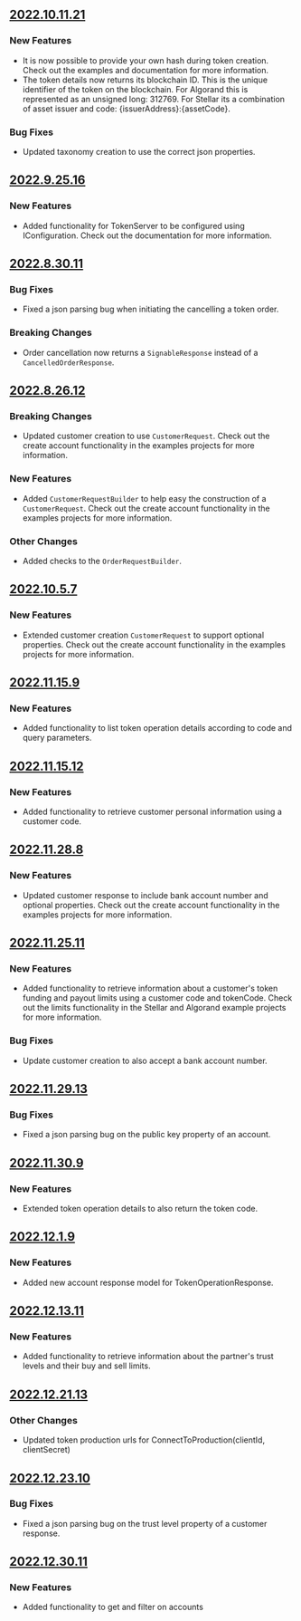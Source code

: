 ## [2022.10.11.21](https://gitlab.com/quantoz-public/nexus-sdk-dotnet/-/packages/9847275)

### New Features
* It is now possible to provide your own hash during token creation. Check out the examples and documentation for more information. 
* The token details now returns its blockchain ID. This is the unique identifier of the token on the blockchain. For Algorand this is represented as an unsigned long: 312769. For Stellar its a combination of asset issuer and code: {issuerAddress}:{assetCode}.

### Bug Fixes
* Updated taxonomy creation to use the correct json properties.

## [2022.9.25.16](https://gitlab.com/quantoz-public/nexus-sdk-dotnet/-/packages/9474509)

### New Features
* Added functionality for TokenServer to be configured using IConfiguration. Check out the documentation for more
information.


## [2022.8.30.11](https://gitlab.com/quantoz-public/nexus-sdk-dotnet/-/packages/8923295)

### Bug Fixes
* Fixed a json parsing bug when initiating the cancelling a token order.

### Breaking Changes
* Order cancellation now returns a `SignableResponse` instead of a `CancelledOrderResponse`.

## [2022.8.26.12](https://gitlab.com/quantoz-public/nexus-sdk-dotnet/-/packages/8862706)

### Breaking Changes
* Updated customer creation to use `CustomerRequest`. Check out the create account functionality in the examples projects for more information.

### New Features
* Added `CustomerRequestBuilder` to help easy the construction of a `CustomerRequest`. Check out the create account functionality in the examples projects for more information.

### Other Changes
* Added checks to the `OrderRequestBuilder`.

## [2022.10.5.7](https://gitlab.com/quantoz-public/nexus-sdk-dotnet/-/packages/9699238)

### New Features
* Extended customer creation `CustomerRequest` to support optional properties. Check out the create account functionality in the examples projects for more information.

## [2022.11.15.9](https://gitlab.com/quantoz-public/nexus-sdk-dotnet/-/packages/10632663)

### New Features
* Added functionality to list token operation details according to code and query parameters.

## [2022.11.15.12](https://gitlab.com/quantoz-public/nexus-sdk-dotnet/-/packages/10637406)

### New Features
* Added functionality to retrieve customer personal information using a customer code.

## [2022.11.28.8](https://gitlab.com/quantoz-public/nexus-sdk-dotnet/-/packages/11015559)

### New Features
* Updated customer response to include bank account number and optional properties. Check out the create account functionality in the examples projects for more information.

## [2022.11.25.11](https://gitlab.com/quantoz-public/nexus-sdk-dotnet/-/packages/10994394)

### New Features
* Added functionality to retrieve information about a customer's token funding and payout limits using a customer code and tokenCode. Check out the limits functionality in the Stellar and Algorand example projects for more information.

### Bug Fixes
* Update customer creation to also accept a bank account number.

## [2022.11.29.13](https://gitlab.com/quantoz-public/nexus-sdk-dotnet/-/packages/11055409)

### Bug Fixes
* Fixed a json parsing bug on the public key property of an account.

## [2022.11.30.9](https://gitlab.com/quantoz-public/nexus-sdk-dotnet/-/packages/11076658)

### New Features
* Extended token operation details to also return the token code.

## [2022.12.1.9](https://gitlab.com/quantoz-public/nexus-sdk-dotnet/-/packages/11104395)

### New Features
* Added new account response model for TokenOperationResponse.

## [2022.12.13.11](https://gitlab.com/quantoz-public/nexus-sdk-dotnet/-/packages/11322442)

### New Features
* Added functionality to retrieve information about the partner's trust levels and their buy and sell limits.

## [2022.12.21.13](https://gitlab.com/quantoz-public/nexus-sdk-dotnet/-/packages/11489069)

### Other Changes
* Updated token production urls for ConnectToProduction(clientId, clientSecret)

## [2022.12.23.10](https://gitlab.com/quantoz-public/nexus-sdk-dotnet/-/packages/11530311)

### Bug Fixes
* Fixed a json parsing bug on the trust level property of a customer response.

## [2022.12.30.11](https://gitlab.com/quantoz-public/nexus-sdk-dotnet/-/packages/11596598)

### New Features
* Added functionality to get and filter on accounts
